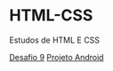 # HTML-CSS
 Estudos de HTML E CSS

<a href="desafio 9/index.html">Desafio 9</a>
 <a href="desafio10/index.html"> Projeto Android </a>
